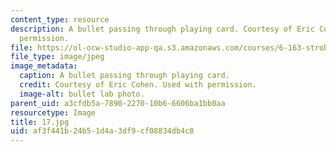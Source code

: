 ```yaml
---
content_type: resource
description: A bullet passing through playing card. Courtesy of Eric Cohen. Used with
  permission.
file: https://ol-ocw-studio-app-qa.s3.amazonaws.com/courses/6-163-strobe-project-laboratory-fall-2005/af3f441b24b51d4a3df9cf08834db4c8_17.jpg
file_type: image/jpeg
image_metadata:
  caption: A bullet passing through playing card.
  credit: Courtesy of Eric Cohen. Used with permission.
  image-alt: bullet lab photo.
parent_uid: a3cfdb5a-7890-2270-10b6-6606ba1bb0aa
resourcetype: Image
title: 17.jpg
uid: af3f441b-24b5-1d4a-3df9-cf08834db4c8
---
```

